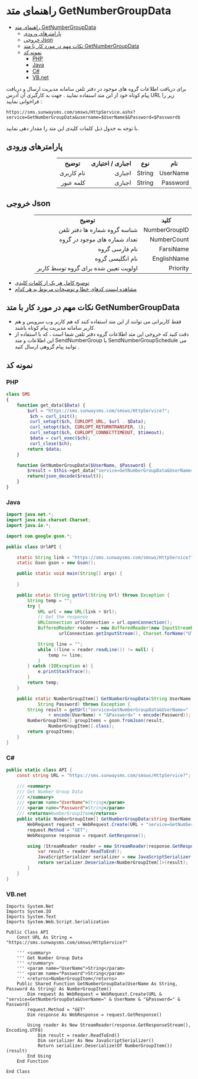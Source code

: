 # راهنمای متد GetNumberGroupData

- [راهنمای متد GetNumberGroupData](#راهنمای-متد-getnumbergroupdata)
  - [پارامترهای ورودی](#پارامترهای-ورودی)
  - [خروجی Json](#خروجی-json)
  - [نکات مهم در مورد کار با متد GetNumberGroupData](#نکات-مهم-در-مورد-کار-با-متد-getnumbergroupdata)
  - [نمونه کد](#نمونه-کد)
    - [PHP](#php)
    - [Java](#java)
    - [C#](#c)
    - [VB.net](#vbnet)

برای دریافت اطلاعات گروه های موجود در دفتر تلفن سامانه مدیریت ارسال و دریافت پیام کوتاه خود از این متد استفاده نمایید . جهت به کارگیری آن آدرس URL زیر را فراخوانی نمایید :

```
https://sms.sunwaysms.com/smsws/HttpService.ashx?service=GetNumberGroupData&username=$UserName$&Password=$Password$
```

با توجه به جدول ذیل کلمات کلیدی این متد را مقدار دهی نمایید.

## پارامترهای ورودی

<table dir="rtl" align="center">
<tr><th>نام</th><th>نوع</th><th>اجباری / اختیاری</th><th>توضیح</th></tr>
<tr><td>UserName</td><td>String</td><td>اجباری</td><td>نام کاربری</td></tr>
<tr><td>Password</td><td>String</td><td>اجباری</td><td>کلمه عبور</td></tr>
</table>

## خروجی Json

<table dir="rtl" align="center">
<tr><th>کلید</th><th>توضیح</th></tr>
<tr><td>NumberGroupID</td><td>شناسه گروه شماره ها دفتر تلفن</td></tr>
<tr><td>NumberCount</td><td>تعداد شماره های موجود در گروه</td></tr>
<tr><td>FarsiName</td><td>نام فارسی گروه</td></tr>
<tr><td>EnglishName</td><td>نام انگلیسی گروه</td></tr>
<tr><td>Priority</td><td>اولویت تعیین شده برای گروه توسط کاربر</td></tr>
</table>

- [ توضیح کامل هر یک از کلمات کلیدی](https://github.com/sunwaysms/url/blob/main/Parameters.md)
- [مشاهده لیست کدهای خطا و توضیحات مربوط به هر کدام](https://github.com/sunwaysms/url/blob/main/Errors.md)

## نکات مهم در مورد کار با متد GetNumberGroupData

- فقط کاربرانی می توانند از این متد استفاده کنند که هم کاربر وب سرویس و هم کاربر سامانه مدیریت پیام کوتاه باشند.
- دقت کنید که خروجی این متد اطلاعات گروه دفتر تلفن شما است ، که با استفاده از این اطلاعات و متد SendNumberGroup یا SendNumberGroupSchedule می توانید پیام گروهی ارسال کنید .

## نمونه کد

### PHP

```PHP
class SMS
{
    function get_data($Data) {
        $url = "https://sms.sunwaysms.com/smsws/HttpService?";
         $ch = curl_init();
         curl_setopt($ch, CURLOPT_URL, $url . $Data);
         curl_setopt($ch, CURLOPT_RETURNTRANSFER, 1);
         curl_setopt($ch, CURLOPT_CONNECTTIMEOUT, $timeout);
         $data = curl_exec($ch);
         curl_close($ch);
        return $data;
    }

    function GetNumberGroupData($UserName, $Password) {
        $result = $this->get_data("service=GetNumberGroupData&UserName=" . urlencode($UserName) . "&Password=" . urlencode($Password));
        return(json_decode($result));
    }
}
```

### Java

```Java
import java.net.*;
import java.nio.charset.Charset;
import java.io.*;

import com.google.gson.*;

public class UrlAPI {

    static String link = "https://sms.sunwaysms.com/smsws/HttpService?";
    static Gson gson = new Gson();

    public static void main(String[] args) {
        
    }

    public static String getUrl(String Url) throws Exception {
        String temp = "";
        try {
            URL url = new URL(link + Url);
            // Get the response
            URLConnection urlConnection = url.openConnection();
            BufferedReader reader = new BufferedReader(new InputStreamReader(
                    urlConnection.getInputStream(), Charset.forName("UTF-8")));

            String line = "";
            while ((line = reader.readLine()) != null) {
                temp += line;
            }
        } catch (IOException e) {
            e.printStackTrace();
        }
        return temp;
    }

    public static NumberGroupItem[] GetNumberGroupData(String UserName,
            String Password) throws Exception {
        String result = getUrl("service=GetNumberGroupData&UserName="
                + encode(UserName) + "&Password=" + encode(Password));
        NumberGroupItem[] groupItems = gson.fromJson(result,
                NumberGroupItem[].class);
        return groupItems;
    }
}
```

### C#

```C#
public static class API {
    const string URL = "https://sms.sunwaysms.com/smsws/HttpService?";

    /// <summary>
    /// Get Number Group Data
    /// </summary>
    /// <param name="UserName">String</param>
    /// <param name="Password">String</param>
    /// <returns>NumberGroupItem</returns>
    public static NumberGroupItem[] GetNumberGroupData(string UserName, string Password) {
        WebRequest request = WebRequest.Create(URL + "service=GetNumberGroupData&UserName=" + UserName + "&Password=" + Password);
        request.Method = "GET";
        WebResponse response = request.GetResponse();

        using (StreamReader reader = new StreamReader(response.GetResponseStream(), Encoding.UTF8)) {
            var result = reader.ReadToEnd();
            JavaScriptSerializer serializer = new JavaScriptSerializer();
            return serializer.Deserialize<NumberGroupItem[]>(result);
        }
    }
}
```

### VB.net

```VB
Imports System.Net
Imports System.IO
Imports System.Text
Imports System.Web.Script.Serialization

Public Class API
    Const URL As String = "https://sms.sunwaysms.com/smsws/HttpService?"

    ''' <summary>
    ''' Get Number Group Data
    ''' </summary>
    ''' <param name="UserName">String</param>
    ''' <param name="Password">String</param>
    ''' <returns>NumberGroupItem</returns>
    Public Shared Function GetNumberGroupData(UserName As String, Password As String) As NumberGroupItem()
        Dim request As WebRequest = WebRequest.Create(URL & "service=GetNumberGroupData&UserName=" & UserName & "&Password=" & Password)
        request.Method = "GET"
        Dim response As WebResponse = request.GetResponse()

        Using reader As New StreamReader(response.GetResponseStream(), Encoding.UTF8)
            Dim result = reader.ReadToEnd()
            Dim serializer As New JavaScriptSerializer()
            Return serializer.Deserialize(Of NumberGroupItem())(result)
        End Using
    End Function
    
End Class
```
